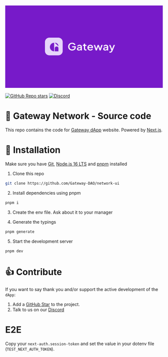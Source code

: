 ![Gateway Network - Web3 Private Data Protocol](/public/social.png)

<a href="https://github.com/Gateway-DAO/network-ui/stargazers"><img alt="GitHub Repo stars" src="https://img.shields.io/github/stars/Gateway-DAO/network-ui?style=flat-square"></a>
<a href="https://discord.gg/tgt3KjcHGs"><img alt="Discord" src="https://img.shields.io/discord/898513755456036925?style=flat-square&label=discord"></a>

# 🚪 Gateway Network - Source code

This repo contains the code for [Gateway dApp](https://gateway.network) website. Powered by [Next.js](https://nextjs.org).

# 🔧 Installation

Make sure you have [Git](https://git-scm.com/), [Node.js 16 LTS](https://nodejs.org/) and [pnpm](https://pnpm.io/) installed

1. Clone this repo

```sh
git clone https://github.com/Gateway-DAO/network-ui
```

2. Install dependencies using pnpm

```sh
pnpm i
```

3. Create the env file. Ask about it to your manager

4. Generate the typings

```sh
pnpm generate
```

5. Start the development server

```sh
pnpm dev
```

# 👍 Contribute

If you want to say thank you and/or support the active development of the `dApp`:

1. Add a [GitHub Star](https://github.com/Gateway-DAO/network-ui/stargazers) to the project.
2. Talk to us on our [Discord](https://discord.gg/tgt3KjcHGs)

# E2E

Copy your `next-auth.session-token` and set the value in your dotenv file (`TEST_NEXT_AUTH_TOKEN`).
